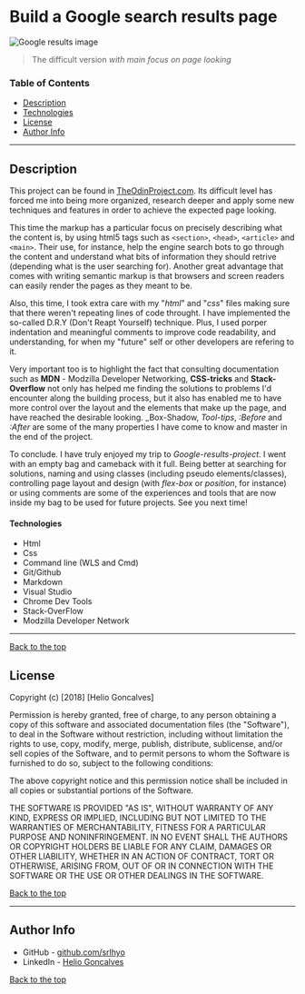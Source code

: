 # Build a Google search results page

![Google results image](https://s3.amazonaws.com/images.seroundtable.com/google-without-titles-1430396488.png)

> The difficult version _with main focus on page looking_

### Table of Contents

- [Description](#description)
- [Technologies](#technologies)
- [License](#license) 
- [Author Info](#author-info)

---

## Description

This project can be found in [TheOdinProject.com](https://www.theodinproject.com/courses/web-development-101/lessons/html-css). Its difficult level has forced me into being more organized, research deeper and apply some new techniques and features in order to achieve the expected page looking. 

This time the markup has a particular focus on precisely describing what the content is, by using html5 tags such as `<section>`, `<head>`, `<article>` and `<main>`. Their use, for instance, help the engine search bots to go through the content and understand what bits of information they should retrive (depending what is the user searching for). Another great advantage that comes with writing semantic markup is that browsers and screen readers can easily render the pages as they meant to be.

Also, this time, I took extra care with my "_html_" and "_css_" files making sure that there weren't repeating lines of code throught. I have implemented the so-called D.R.Y (Don't Reapt Yourself) technique. Plus, I used  porper indentation and meaningful comments to improve code readability, and understanding, for when my "future" self or other developers are refering to it. 

Very important too is to highlight the fact that consulting documentation such as **MDN** - Modzilla Developer Networking, **CSS-tricks** and **Stack-Overflow** not only has helped me finding the solutions to problems I'd encounter along the building process, but it also has enabled me to have more control over the layout and the elements that make up the page, and have reached the desirable looking. _Box-Shadow, _Tool-tips_, _:Before_ and _:After_ are some of the many properties I have come to know and master in the end of the project. 

To conclude. I have truly enjoyed my trip to _Google-results-project_. I went with an empty bag and cameback with it full. Being better at searching for solutions, naming and using classes (including pseudo elements/classes), controlling page layout and design (with _flex-box_ or _position_, for instance) or using comments are some of the experiences and tools that are now inside my bag to be used for future projects. See you next time!  
#### Technologies 

- Html 
- Css 
- Command line (WLS and Cmd)
- Git/Github
- Markdown
- Visual Studio
- Chrome Dev Tools
- Stack-OverFlow
- Modzilla Developer Network

---

[Back to the top](#build-a-Google-search-results-page)

## License

Copyright (c) [2018] [Helio Goncalves]

Permission is hereby granted, free of charge, to any person obtaining a copy of this software and associated documentation files (the "Software"), to deal in the Software without restriction, including without limitation the rights to use, copy, modify, merge, publish, distribute, sublicense, and/or sell copies of the Software, and to permit persons to whom the Software is furnished to do so, subject to the following conditions:

The above copyright notice and this permission notice shall be included in all copies or substantial portions of the Software.

THE SOFTWARE IS PROVIDED "AS IS", WITHOUT WARRANTY OF ANY KIND, EXPRESS OR IMPLIED, INCLUDING BUT NOT LIMITED TO THE WARRANTIES OF MERCHANTABILITY, FITNESS FOR A PARTICULAR PURPOSE AND NONINFRINGEMENT. IN NO EVENT SHALL THE AUTHORS OR COPYRIGHT HOLDERS BE LIABLE FOR ANY CLAIM, DAMAGES OR OTHER LIABILITY, WHETHER IN AN ACTION OF CONTRACT, TORT OR OTHERWISE, ARISING FROM, OUT OF OR IN CONNECTION WITH THE SOFTWARE OR THE USE OR OTHER DEALINGS IN THE SOFTWARE.

[Back to the top](#build-a-Google-search-results-page)

---

## Author Info

- GitHub - [github.com/srlhyo](https://github.com/srlhyo)
- LinkedIn - [Helio Goncalves](https://www.linkedin.com/in/helio-goncalves/)

[Back to the top](#build-a-Google-search-results-page)
